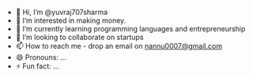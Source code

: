 - 👋 Hi, I’m @yuvraj707sharma
- 👀 I’m interested in making money.
- 🌱 I’m currently learning programming languages and entrepreneurship 
- 💞️ I’m looking to collaborate on startups
- 📫 How to reach me - drop an email on nannu0007@gmail.com
- 😄 Pronouns: ...
- ⚡ Fun fact: ...

<!---
yuvraj707sharma/yuvraj707sharma is a ✨ special ✨ repository because its `README.md` (this file) appears on your GitHub profile.
You can click the Preview link to take a look at your changes.
--->
